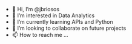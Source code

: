 - 👋 Hi, I’m @jbriosos
- 👀 I’m interested in Data Analytics
- 🌱 I’m currently learning APIs and Python
- 💞️ I’m looking to collaborate on future projects
- 📫 How to reach me ...

<!---
jbriosos/jbriosos is a ✨ special ✨ repository because its `README.md` (this file) appears on your GitHub profile.
You can click the Preview link to take a look at your changes.
--->
